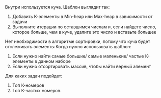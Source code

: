 Внутри используется куча.  Шаблон выглядит так:
1. Добавить К-элементы в Min-heap или Max-heap в зависимости от задачи
2. Выполните итерации по оставшимся числам и, если найдете число, которое больше, чем в куче, удалите это число и вставьте большее

Нет необходимости в алгоритме сортировки, потому что куча будет отслеживать элементы
Когда нужно использовать шаблон:
1. Если нужно найти самые большие/ самые маленькие/ частые К-элементы  в данном наборе
2. Если нужно отсортировать массив, чтобы найти верный элемент

Для каких задач подойдет:
1. Топ К-номеров
2. Топ К-частых номеров